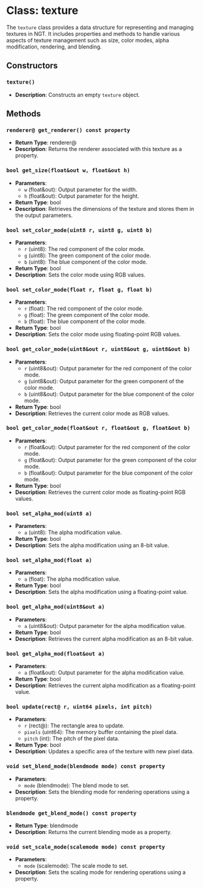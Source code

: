 # Class: texture

The `texture` class provides a data structure for representing and managing textures in NGT. It includes properties and methods to handle various aspects of texture management such as size, color modes, alpha modification, rendering, and blending.

## Constructors

### `texture()`
- **Description**: Constructs an empty `texture` object.

## Methods

### `renderer@ get_renderer() const property`
- **Return Type**: renderer@
- **Description**: Returns the renderer associated with this texture as a property.

### `bool get_size(float&out w, float&out h)`
- **Parameters**:
  - `w` (float&out): Output parameter for the width.
  - `h` (float&out): Output parameter for the height.
- **Return Type**: bool
- **Description**: Retrieves the dimensions of the texture and stores them in the output parameters.

### `bool set_color_mode(uint8 r, uint8 g, uint8 b)`
- **Parameters**:
  - `r` (uint8): The red component of the color mode.
  - `g` (uint8): The green component of the color mode.
  - `b` (uint8): The blue component of the color mode.
- **Return Type**: bool
- **Description**: Sets the color mode using RGB values.

### `bool set_color_mode(float r, float g, float b)`
- **Parameters**:
  - `r` (float): The red component of the color mode.
  - `g` (float): The green component of the color mode.
  - `b` (float): The blue component of the color mode.
- **Return Type**: bool
- **Description**: Sets the color mode using floating-point RGB values.

### `bool get_color_mode(uint8&out r, uint8&out g, uint8&out b)`
- **Parameters**:
  - `r` (uint8&out): Output parameter for the red component of the color mode.
  - `g` (uint8&out): Output parameter for the green component of the color mode.
  - `b` (uint8&out): Output parameter for the blue component of the color mode.
- **Return Type**: bool
- **Description**: Retrieves the current color mode as RGB values.

### `bool get_color_mode(float&out r, float&out g, float&out b)`
- **Parameters**:
  - `r` (float&out): Output parameter for the red component of the color mode.
  - `g` (float&out): Output parameter for the green component of the color mode.
  - `b` (float&out): Output parameter for the blue component of the color mode.
- **Return Type**: bool
- **Description**: Retrieves the current color mode as floating-point RGB values.

### `bool set_alpha_mod(uint8 a)`
- **Parameters**:
  - `a` (uint8): The alpha modification value.
- **Return Type**: bool
- **Description**: Sets the alpha modification using an 8-bit value.

### `bool set_alpha_mod(float a)`
- **Parameters**:
  - `a` (float): The alpha modification value.
- **Return Type**: bool
- **Description**: Sets the alpha modification using a floating-point value.

### `bool get_alpha_mod(uint8&out a)`
- **Parameters**:
  - `a` (uint8&out): Output parameter for the alpha modification value.
- **Return Type**: bool
- **Description**: Retrieves the current alpha modification as an 8-bit value.

### `bool get_alpha_mod(float&out a)`
- **Parameters**:
  - `a` (float&out): Output parameter for the alpha modification value.
- **Return Type**: bool
- **Description**: Retrieves the current alpha modification as a floating-point value.

### `bool update(rect@ r, uint64 pixels, int pitch)`
- **Parameters**:
  - `r` (rect@): The rectangle area to update.
  - `pixels` (uint64): The memory buffer containing the pixel data.
  - `pitch` (int): The pitch of the pixel data.
- **Return Type**: bool
- **Description**: Updates a specific area of the texture with new pixel data.

### `void set_blend_mode(blendmode mode) const property`
- **Parameters**:
  - `mode` (blendmode): The blend mode to set.
- **Description**: Sets the blending mode for rendering operations using a property.

### `blendmode get_blend_mode() const property`
- **Return Type**: blendmode
- **Description**: Returns the current blending mode as a property.

### `void set_scale_mode(scalemode mode) const property`
- **Parameters**:
  - `mode` (scalemode): The scale mode to set.
- **Description**: Sets the scaling mode for rendering operations using a property.
